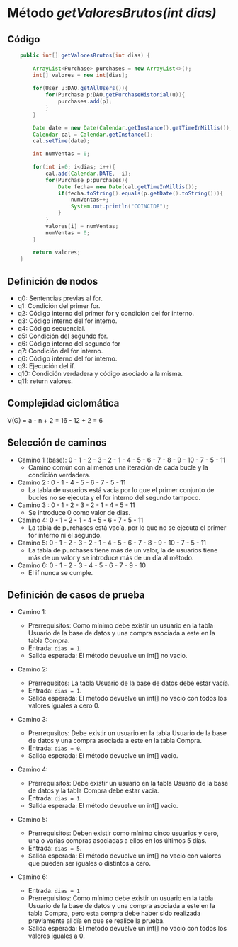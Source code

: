 # Método *getValoresBrutos(int dias)*
## Código

```java
	public int[] getValoresBrutos(int dias) {
		
		ArrayList<Purchase> purchases = new ArrayList<>();
		int[] valores = new int[dias];
				
		for(User u:DAO.getAllUsers()){
			for(Purchase p:DAO.getPurchaseHistorial(u)){
				purchases.add(p);
			}
		}
				
		Date date = new Date(Calendar.getInstance().getTimeInMillis());
	    Calendar cal = Calendar.getInstance();
	    cal.setTime(date);

	    int numVentas = 0;
	    
	    for(int i=0; i<dias; i++){
	    	cal.add(Calendar.DATE, -i);
	    	for(Purchase p:purchases){
	    		Date fecha= new Date(cal.getTimeInMillis());
	    		if(fecha.toString().equals(p.getDate().toString())){
	    			numVentas++;
	    			System.out.println("COINCIDE");
	    		}
	    	}
	    	valores[i] = numVentas;
	    	numVentas = 0;
	    }
	    
		return valores;
	}

```
## Definición de nodos
* q0: Sentencias previas al for.
* q1: Condición del primer for.
* q2: Código interno del primer for y condición del for interno.
* q3: Código interno del for interno.
* q4: Código secuencial.
* q5: Condición del segundo for.
* q6: Código interno del segundo for
* q7: Condición del for interno.
* q6: Código interno del for interno.
* q9: Ejecución del if.
* q10: Condición verdadera y código asociado a la misma.
* q11: return valores.

## Complejidad ciclomática

V(G) = a - n + 2 = 16 - 12 + 2 = 6

## Selección de caminos

* Camino 1 (base): 0 - 1 - 2 - 3 - 2 - 1 - 4 - 5 - 6 - 7 - 8 - 9 - 10 - 7 - 5 - 11
	* Camino común con al menos una iteración de cada bucle y la condición verdadera.
* Camino 2 : 0 - 1 - 4 - 5 - 6 - 7 - 5 - 11
	* La tabla de usuarios está vacia por lo que el primer conjunto de bucles no se ejecuta y el for interno del segundo tampoco.
* Camino 3 : 0 - 1 - 2 - 3 - 2 - 1 - 4 - 5 - 11
	*  Se introduce 0 como valor de dias.
* Camino 4: 0 - 1 - 2 - 1 - 4 - 5 - 6 - 7 - 5 - 11
	* La tabla de purchases está vacía, por lo que no se ejecuta el primer for interno ni el segundo.
* Camino 5: 0 - 1 - 2 - 3 - 2 - 1 - 4 - 5 - 6 - 7 - 8 - 9 - 10 - 7 - 5 - 11
	* La tabla de purchases tiene más de un valor, la de usuarios tiene más de un valor y se introduce más de un día al método.
* Camino 6: 0 - 1 - 2 - 3 - 4 - 5 - 6 - 7 - 9 - 10
	* El if nunca se cumple.

## Definición de casos de prueba

* Camino 1:
	* Prerrequisitos: Como mínimo debe existir un usuario en la tabla Usuario de la base de datos y una compra asociada a este en la tabla Compra.
	* Entrada: ``` dias = 1 ```.
	* Salida esperada: El método devuelve un int[] no vacio.
* Camino 2:
 	* Prerrequsitos: La tabla Usuario de la base de datos debe estar vacía.
	* Entrada: ``` dias = 1 ```.
	* Salida esperada: El método devuelve un int[] no vacio con todos los valores iguales a cero 0.

* Camino 3:
 	* Prerrequsitos: Debe existir un usuario en la tabla Usuario de la base de datos y una compra asociada a este en la tabla Compra.
	* Entrada: ``` dias = 0 ```.
	* Salida esperada: El método devuelve un int[] vacio.

* Camino 4:
	* Prerrequisitos: Debe existir un usuario en la tabla Usuario de la base de datos y la tabla Compra debe estar vacia.
	* Entrada: ``` dias = 1 ```.
	* Salida esperada: El método devuelve un int[] vacio.

* Camino 5:
	* Prerrequisitos: Deben existir como mínimo cinco usuarios y cero, una o varias compras asociadas a ellos en los últimos 5 días.
	* Entrada: ``` dias = 5 ```.
	* Salida esperada: El método devuelve un int[] no vacio con valores que pueden ser iguales o distintos a cero.
* Camino 6:
	* Entrada: ```dias = 1```
	* Prerrequisitos: Como mínimo debe existir un usuario en la tabla Usuario de la base de datos y una compra asociada a este en la tabla Compra, pero esta compra debe haber sido realizada previamente al día en que se realice la prueba.
	* Salida esperada: El método devuelve un int[] no vacio con todos los valores iguales a 0.





